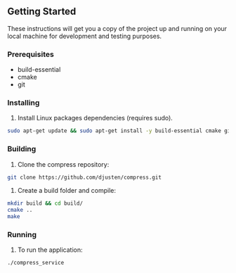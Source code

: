 ## Getting Started
These instructions will get you a copy of the project up and running on your local machine for development and testing purposes.

### Prerequisites
- build-essential
- cmake
- git

### Installing
1. Install Linux packages dependencies (requires sudo).
  ```bash
  sudo apt-get update && sudo apt-get install -y build-essential cmake git
  ```

### Building
1. Clone the compress repository:
  ```bash
  git clone https://github.com/djusten/compress.git
  ```

1. Create a build folder and compile:
  ```bash
  mkdir build && cd build/
  cmake ..
  make
  ```

### Running
1. To run the application:
  ```bash
  ./compress_service
  ```
